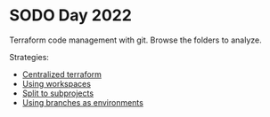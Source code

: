 # SODO Day 2022 

Terraform code management with git. Browse the folders to analyze.

Strategies:

* [Centralized terraform](./centralized/)
* [Using workspaces](./workspaces/)
* [Split to subprojects](./subprojects/)
* [Using branches as environments](./branching/)